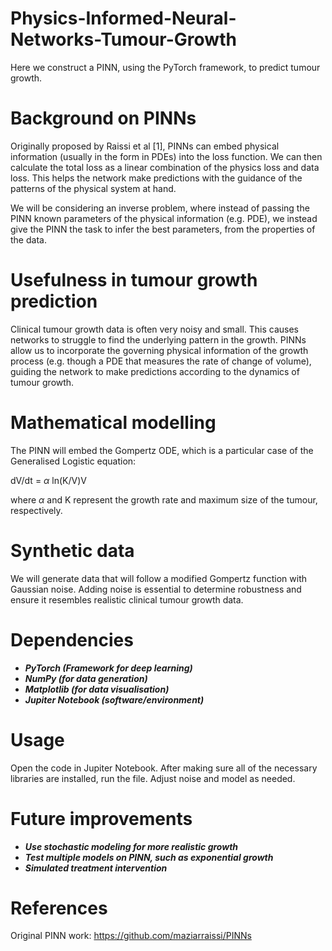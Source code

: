 # Physics-Informed-Neural-Networks-Tumour-Growth
Here we construct a PINN, using the PyTorch framework, to predict tumour growth.

# Background on PINNs

Originally proposed by Raissi et al [1], PINNs can embed physical information (usually in the form in PDEs) into the loss function. We can then calculate the total loss as a linear combination of the physics loss and data loss. This helps the network make predictions with the guidance of the patterns of the physical system at hand.

We will be considering an inverse problem, where instead of passing the PINN known parameters of the physical information (e.g. PDE), we instead give the PINN the task to infer the best parameters, from the properties of the data.

# Usefulness in tumour growth prediction

Clinical tumour growth data is often very noisy and small. This causes networks to struggle to find the underlying pattern in the growth. PINNs allow us to incorporate the governing physical information of the growth process (e.g. though a PDE that measures the rate of change of volume), guiding the network to make predictions according to the dynamics of tumour growth. 


# Mathematical modelling

The PINN will embed the Gompertz ODE, which is a particular case of the Generalised Logistic equation:

dV/dt = $\alpha$ ln(K/V)V

where $\alpha$ and K represent the growth rate and maximum size of the tumour, respectively.

# Synthetic data

We will generate data that will follow a modified Gompertz function with Gaussian noise. Adding noise is essential to determine robustness and ensure it resembles realistic clinical tumour growth data.

# Dependencies

- ***PyTorch (Framework for deep learning)***
- ***NumPy (for data generation)***
- ***Matplotlib (for data visualisation)***  
- ***Jupiter Notebook (software/environment)***

# Usage

Open the code in Jupiter Notebook. After making sure all of the necessary libraries are installed, run the file. Adjust noise and model as needed.

# Future improvements

- ***Use stochastic modeling for more realistic growth***
- ***Test multiple models on PINN, such as exponential growth***
- ***Simulated treatment intervention*** 

# References

Original PINN work: https://github.com/maziarraissi/PINNs
